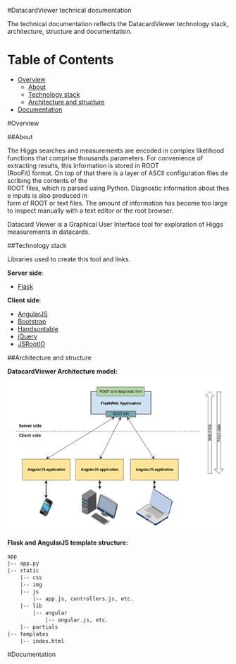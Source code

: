 #DatacardViewer technical documentation

The technical documentation reflects the DatacardViewer technology stack, architecture, structure and documentation.

# Table of Contents

* [Overview](#overview)
  * [About](#about)
  * [Technology stack](#technology-stack)
  * [Architecture and structure](#architecture-and-structure)
* [Documentation](#documentation)


#Overview

##About

The Higgs searches and measurements are encoded in complex likelihood functions that comprise
thousands parameters. For convenience of extracting results, this information is stored in ROOT
(RooFit) format. On top of that there is a layer of ASCII configuration files describing the contents of the
ROOT files, which is parsed using Python. Diagnostic information about these inputs is also produced in
form of ROOT or text files. The amount of information has become too large to inspect manually with a
text editor or the root browser. 

Datacard Viewer is a Graphical User Interface tool for exploration of Higgs measurements in datacards.

##Technology stack

Libraries used to create this tool and links.

**Server side**:
+ [Flask](http://flask.pocoo.org/docs/)

**Client side**:
+ [AngularJS](https://angularjs.org/)
+ [Bootstrap](http://getbootstrap.com/)
+ [Handsontable](http://handsontable.com/)
+ [jQuery](http://jquery.com/)
+ [JSRootIO](http://root.cern.ch/gitweb?p=rootjs.git;a=summary)

##Architecture and structure

**DatacardViewer Architecture model:**
![Alt text](presentation/DatacardViewer_schema.png?raw=true "DatacardViewer Architecture")

**Flask and AngularJS template structure:**
```
app
|-- app.py
|-- static
    |-- css
    |-- img
    |-- js
        |-- app.js, controllers.js, etc.
    |-- lib
        |-- angular
            |-- angular.js, etc.
    |-- partials
|-- templates
    |-- index.html
```
#Documentation
